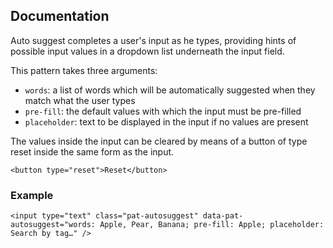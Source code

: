 ## Documentation

Auto suggest completes a user's input as he types, providing hints of possible input values in a dropdown list underneath the input field.

This pattern takes three arguments:

- `words`: a list of words which will be automatically suggested when they match what the user types
- `pre-fill`: the default values with which the input must be pre-filled
- `placeholder`: text to be displayed in the input if no values are present

The values inside the input can be cleared by means of a button
of type reset inside the same form as the input.

    <button type="reset">Reset</button>

### Example

    <input type="text" class="pat-autosuggest" data-pat-autosuggest="words: Apple, Pear, Banana; pre-fill: Apple; placeholder: Search by tag…" />

